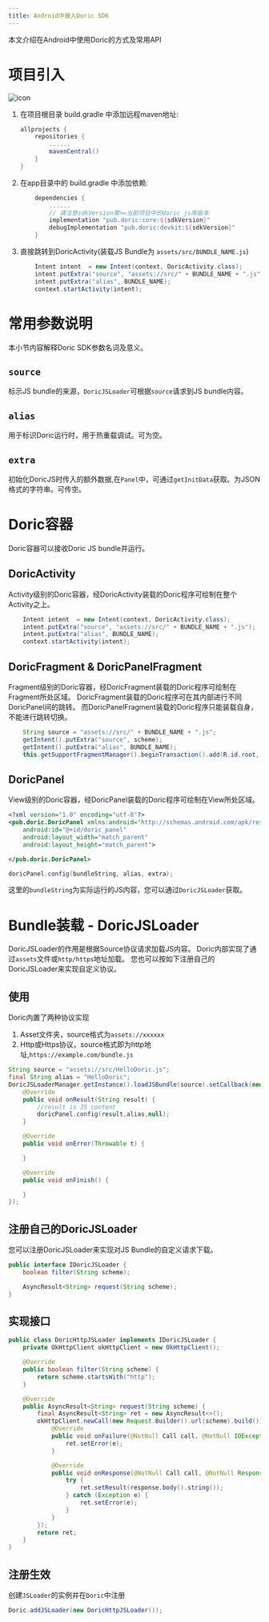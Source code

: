 ```yaml
---
title: Android中接入Doric SDK
---
```

本文介绍在Android中使用Doric的方式及常用API

# 项目引入
![icon](https://img.shields.io/maven-central/v/pub.doric/core)
1. 在项目根目录 build.gradle 中添加远程maven地址:
    ```gradle
    allprojects {
        repositories {
            ......
            mavenCentral()
        }
    }
    ```

2. 在app目录中的 build.gradle 中添加依赖:
    ```gradle
        dependencies {
            ......
            // 请注意sdkVersion需>=当前项目中的doric js库版本
            implementation "pub.doric:core:${sdkVersion}"
            debugImplementation "pub.doric:devkit:${sdkVersion}"
        }
    ```

3. 直接跳转到DoricActivity(装载JS Bundle为 `assets/src/BUNDLE_NAME.js`)
    ```java
        Intent intent  = new Intent(context, DoricActivity.class);
        intent.putExtra("source", "assets://src/" + BUNDLE_NAME + ".js");
        intent.putExtra("alias", BUNDLE_NAME);
        context.startActivity(intent);
    ```
# 常用参数说明
本小节内容解释Doric SDK参数名词及意义。
## `source`
标示JS bundle的来源，`DoricJSLoader`可根据`source`请求到JS bundle内容。
## `alias`
用于标识Doric运行时，用于热重载调试。可为空。
## `extra`
初始化DoricJS时传入的额外数据,在`Panel`中，可通过`getInitData`获取。为JSON格式的字符串。可传空。
# Doric容器
Doric容器可以接收Doric JS bundle并运行。

## DoricActivity

Activity级别的Doric容器，经DoricActivity装载的Doric程序可绘制在整个Activity之上。

```java
    Intent intent  = new Intent(context, DoricActivity.class);
    intent.putExtra("source", "assets://src/" + BUNDLE_NAME + ".js");
    intent.putExtra("alias", BUNDLE_NAME);
    context.startActivity(intent);
```

## DoricFragment & DoricPanelFragment

Fragment级别的Doric容器，经DoricFragment装载的Doric程序可绘制在Fragment所处区域。
DoricFragment装载的Doric程序可在其内部进行不同DoricPanel间的跳转。
而DoricPanelFragment装载的Doric程序只能装载自身，不能进行跳转切换。

```java
    String source = "assets://src/" + BUNDLE_NAME + ".js";
    getIntent().putExtra("source", scheme);
    getIntent().putExtra("alias", BUNDLE_NAME);
    this.getSupportFragmentManager().beginTransaction().add(R.id.root, new DoricFragment()).commit();
```

## DoricPanel

View级别的Doric容器，经DoricPanel装载的Doric程序可绘制在View所处区域。

```xml
<?xml version="1.0" encoding="utf-8"?>
<pub.doric.DoricPanel xmlns:android="http://schemas.android.com/apk/res/android"
    android:id="@+id/doric_panel"
    android:layout_width="match_parent"
    android:layout_height="match_parent">

</pub.doric.DoricPanel>
```

```java
doricPanel.config(bundleString, alias, extra);
```
这里的`bundleString`为实际运行的JS内容，您可以通过`DoricJSLoader`获取。

# Bundle装载 - DoricJSLoader

DoricJSLoader的作用是根据Source协议请求加载JS内容。
Doric内部实现了通过`assets`文件或`http/https`地址加载。
您也可以按如下注册自己的DoricJSLoader来实现自定义协议。

## 使用
Doric内置了两种协议实现
1. Asset文件夹，source格式为`assets://xxxxxx`
2. Http或Https协议，source格式即为http地址,`https://example.com/bundle.js`

```java
String source = "assets://src/HelloDoric.js";
final String alias = "HelloDoric";
DoricJSLoaderManager.getInstance().loadJSBundle(source).setCallback(new AsyncResult.Callback<String>() {
    @Override
    public void onResult(String result) {
        //result is JS content
        doricPanel.config(result,alias,null);
    }

    @Override
    public void onError(Throwable t) {

    }

    @Override
    public void onFinish() {

    }
});
```

## 注册自己的DoricJSLoader
您可以注册DoricJSLoader来实现对JS Bundle的自定义请求下载。

```java
public interface IDoricJSLoader {
    boolean filter(String scheme);

    AsyncResult<String> request(String scheme);
}
```
## 实现接口
```java
public class DoricHttpJSLoader implements IDoricJSLoader {
    private OkHttpClient okHttpClient = new OkHttpClient();

    @Override
    public boolean filter(String scheme) {
        return scheme.startsWith("http");
    }

    @Override
    public AsyncResult<String> request(String scheme) {
        final AsyncResult<String> ret = new AsyncResult<>();
        okHttpClient.newCall(new Request.Builder().url(scheme).build()).enqueue(new Callback() {
            @Override
            public void onFailure(@NotNull Call call, @NotNull IOException e) {
                ret.setError(e);
            }

            @Override
            public void onResponse(@NotNull Call call, @NotNull Response response) {
                try {
                    ret.setResult(response.body().string());
                } catch (Exception e) {
                    ret.setError(e);
                }
            }
        });
        return ret;
    }
}
```

## 注册生效

创建`JSLoader`的实例并在`Doric`中注册

```java
Doric.addJSLoader(new DoricHttpJSLoader());
```